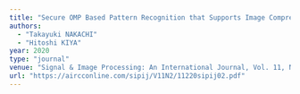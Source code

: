```yaml
---
title: "Secure OMP Based Pattern Recognition that Supports Image Compression"
authors:
  - "Takayuki NAKACHI"
  - "Hitoshi KIYA"
year: 2020
type: "journal"
venue: "Signal & Image Processing: An International Journal, Vol. 11, No. 2, pp. 23-39, 2020-04-01."
url: "https://aircconline.com/sipij/V11N2/11220sipij02.pdf"
---
```

